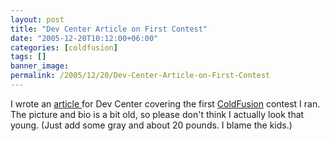 ```yaml
---
layout: post
title: "Dev Center Article on First Contest"
date: "2005-12-20T10:12:00+06:00"
categories: [coldfusion]
tags: []
banner_image: 
permalink: /2005/12/20/Dev-Center-Article-on-First-Contest
---
```


I wrote an <a href="http://www.macromedia.com/devnet/coldfusion/articles/coding_contest.html">article </a> for Dev Center covering the first <a href="http://ray.camdenfamily.com/index.cfm/2005/9/20/Contest-Shall-We-Play-a-Game">ColdFusion</a> contest I ran. The picture and bio is a bit old, so please don't think I actually look that young. (Just add some gray and about 20 pounds. I blame the kids.)
